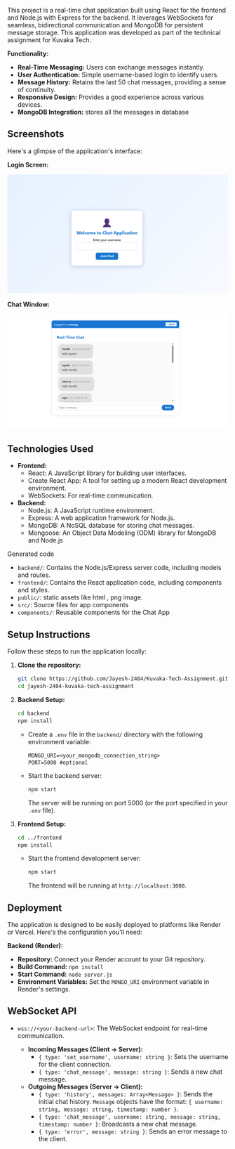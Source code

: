 This project is a real-time chat application built using React for the frontend and Node.js with Express for the backend. It leverages WebSockets for seamless, bidirectional communication and MongoDB for persistent message storage. This application was developed as part of the technical assignment for Kuvaka Tech.

**Functionality:**

*   **Real-Time Messaging:** Users can exchange messages instantly.
*   **User Authentication:** Simple username-based login to identify users.
*   **Message History:** Retains the last 50 chat messages, providing a sense of continuity.
*   **Responsive Design:** Provides a good experience across various devices.
*   **MongoDB Integration:** stores all the messages in database

## Screenshots

Here's a glimpse of the application's interface:

**Login Screen:**

![Login Screen](./frontend/public/readme1.png)

**Chat Window:**

![Chat Window](./frontend/public/readme2.png)

## Technologies Used

*   **Frontend:**
    *   React: A JavaScript library for building user interfaces.
    *   Create React App: A tool for setting up a modern React development environment.
    *   WebSockets: For real-time communication.
*   **Backend:**
    *   Node.js: A JavaScript runtime environment.
    *   Express: A web application framework for Node.js.
    *   MongoDB: A NoSQL database for storing chat messages.
    *   Mongoose: An Object Data Modeling (ODM) library for MongoDB and Node.js



Generated code
*   `backend/`: Contains the Node.js/Express server code, including models and routes.
*   `frontend/`: Contains the React application code, including components and styles.
*   `public/`: static assets like html , png image.
*   `src/`: Source files for app components
*   `components/`: Reusable components for the Chat App

## Setup Instructions

Follow these steps to run the application locally:

1.  **Clone the repository:**

    ```bash
    git clone https://github.com/Jayesh-2404/Kuvaka-Tech-Assignment.git
    cd jayesh-2404-kuvaka-tech-assignment
    ```

2.  **Backend Setup:**

    ```bash
    cd backend
    npm install  
    ```

    *   Create a `.env` file in the `backend/` directory with the following environment variable:

        ```
        MONGO_URI=<your_mongodb_connection_string>
        PORT=5000 #optional
        ```

    *   Start the backend server:

        ```bash
        npm start
        ```

        The server will be running on port 5000 (or the port specified in your `.env` file).

3.  **Frontend Setup:**

    ```bash
    cd ../frontend
    npm install  
    ```

    *   Start the frontend development server:

        ```bash
        npm start
        ```

        The frontend will be running at `http://localhost:3000`.

## Deployment

The application is designed to be easily deployed to platforms like Render or Vercel. Here's the configuration you'll need:

**Backend (Render):**

*   **Repository:** Connect your Render account to your Git repository.
*   **Build Command:** `npm install`
*   **Start Command:** `node server.js`
*   **Environment Variables:** Set the `MONGO_URI` environment variable in Render's settings.



## WebSocket API

*   `wss://<your-backend-url>`:  The WebSocket endpoint for real-time communication.

    *   **Incoming Messages (Client -> Server):**
        *   `{ type: 'set_username', username: string }`: Sets the username for the client connection.
        *   `{ type: 'chat_message', message: string }`: Sends a new chat message.
    *   **Outgoing Messages (Server -> Client):**
        *   `{ type: 'history', messages: Array<Message> }`: Sends the initial chat history.  `Message` objects have the format: `{ username: string, message: string, timestamp: number }`.
        *   `{ type: 'chat_message', username: string, message: string, timestamp: number }`: Broadcasts a new chat message.
        *   `{ type: 'error', message: string }`: Sends an error message to the client.

